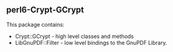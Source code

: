perl6-Crypt-GCrypt
------------------
This package contains:

- Crypt::GCrypt - high level classes and methods
- LibGnuPDF::Filter - low level bindings to the GnuPDF Library.

